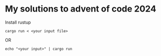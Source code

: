 # My solutions to advent of code 2024


Install rustup

```
cargo run < <your input file>
```

OR

```
echo "<your input>" | cargo run
```
